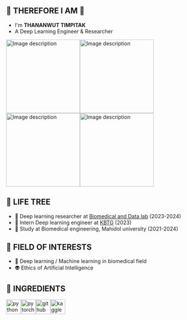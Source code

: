  **🐸 THEREFORE I AM 🐸**
  -
- I'm **THANANWUT TIMPITAK**
- A Deep Learning Engineer & Researcher

<img height="200" src="https://media.giphy.com/media/v1.Y2lkPTc5MGI3NjExNWppdzlnaXNlcnJtOWo4OGdkcnBxbnFjaTE2MmNkNWRhaGt0YWdkbCZlcD12MV9pbnRlcm5hbF9naWZfYnlfaWQmY3Q9Zw/88uw4GEERLold3zCaa/giphy.gif" alt="Image description"><img height="200" src="https://media.giphy.com/media/v1.Y2lkPTc5MGI3NjExNWppdzlnaXNlcnJtOWo4OGdkcnBxbnFjaTE2MmNkNWRhaGt0YWdkbCZlcD12MV9pbnRlcm5hbF9naWZfYnlfaWQmY3Q9Zw/88uw4GEERLold3zCaa/giphy.gif" alt="Image description"><img height="200" src="https://media.giphy.com/media/v1.Y2lkPTc5MGI3NjExNWppdzlnaXNlcnJtOWo4OGdkcnBxbnFjaTE2MmNkNWRhaGt0YWdkbCZlcD12MV9pbnRlcm5hbF9naWZfYnlfaWQmY3Q9Zw/88uw4GEERLold3zCaa/giphy.gif" alt="Image description"><img height="200" src="https://media.giphy.com/media/v1.Y2lkPTc5MGI3NjExNWppdzlnaXNlcnJtOWo4OGdkcnBxbnFjaTE2MmNkNWRhaGt0YWdkbCZlcD12MV9pbnRlcm5hbF9naWZfYnlfaWQmY3Q9Zw/88uw4GEERLold3zCaa/giphy.gif" alt="Image description">

 **🌱 LIFE TREE**
  -
   - 🗿 Deep learning researcher at [Biomedical and Data lab](https://biodatlab.github.io/) (2023-2024)
   - 🗿 Intern Deep learning engineer at [KBTG](https://www.kbtg.tech/th/home) (2023)
   - 🤯 Study at Biomedical engineering, Mahidol university (2021-2024)
   

  **🚀 FIELD OF INTERESTS**
  -
   - 👾 Deep learning / Machine learning in biomedical field
   - 👽 Ethics of Artificial Intelligence

**🍔 INGREDIENTS**
  -
<img src="https://cdn.jsdelivr.net/gh/devicons/devicon/icons/python/python-original.svg" height="40" alt="python logo"  /><img src="https://cdn.jsdelivr.net/gh/devicons/devicon/icons/pytorch/pytorch-original.svg" height="40" alt="pytorch logo"  /><img src="https://skillicons.dev/icons?i=github" height="40" alt="github logo"  /><img src="https://cdn.jsdelivr.net/gh/devicons/devicon/icons/kaggle/kaggle-original.svg" height="40" alt="kaggle logo"  />
